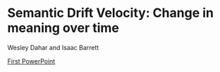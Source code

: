 # Semantic Drift Velocity: Change in meaning over time
Wesley Dahar and Isaac Barrett


[First PowerPoint](./docs/semanticDriftIntro.pdf)
